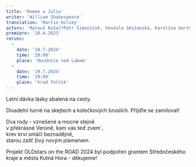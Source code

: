 ```yaml
---
title: 'Romeo a Julie'
writer: 'William Shakespeare'
translation: 'Martin Hilský'
actors: 'Matouš Košař/Petr Šimoníček, Vendula Smižanská, Karolína Hartmanová, David Šrejma, Tomáš Hart, Klára Urbanová/ Terezie Hakenova a Štěpán Krafka'
premiere: '10.4.2023'
reruns:
  -  
    date: '18.7.2024'
    time: '20:00'
    place: 'Roudnice nad Labem'
  -  
    date: '19.7.2024'
    time: '20:00'
    place: 'hrad Točník'
---
```

Letní dávka lásky sbalená na cesty.

Divadelní turné na skejtech a kolečkových bruslích.
Přijďte se zamilovat!

Dva rody - vznešené a mocné stejně  
v překrásné Veroně, kam vás teď zvem´,  
krev krví smáčí beznadějně,  
starou zášť živý novým plamenem.   


Projekt OLDstars on the ROAD 2024 byl podpořen grantem Středočeského kraje a města Kutná Hora - děkujeme!
